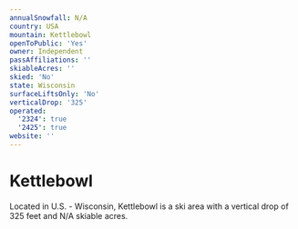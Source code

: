 ```yaml
---
annualSnowfall: N/A
country: USA
mountain: Kettlebowl
openToPublic: 'Yes'
owner: Independent
passAffiliations: ''
skiableAcres: ''
skied: 'No'
state: Wisconsin
surfaceLiftsOnly: 'No'
verticalDrop: '325'
operated:
  '2324': true
  '2425': true
website: ''
---
```



# Kettlebowl

Located in U.S. - Wisconsin, Kettlebowl is a ski area with a vertical drop of 325 feet and N/A skiable acres.
